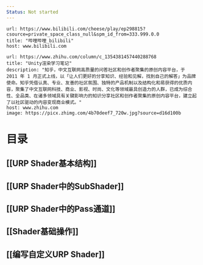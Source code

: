 ```yaml
---
Status: Not started
---
```



```cardlink
url: https://www.bilibili.com/cheese/play/ep298815?csource=private_space_class_null&spm_id_from=333.999.0.0
title: "哔哩哔哩_bilibili"
host: www.bilibili.com
```


```cardlink
url: https://www.zhihu.com/column/c_1354381457440288768
title: "Unity渲染学习笔记"
description: "知乎，中文互联网高质量的问答社区和创作者聚集的原创内容平台，于 2011 年 1 月正式上线，以「让人们更好的分享知识、经验和见解，找到自己的解答」为品牌使命。知乎凭借认真、专业、友善的社区氛围、独特的产品机制以及结构化和易获得的优质内容，聚集了中文互联网科技、商业、影视、时尚、文化等领域最具创造力的人群，已成为综合性、全品类、在诸多领域具有关键影响力的知识分享社区和创作者聚集的原创内容平台，建立起了以社区驱动的内容变现商业模式。"
host: www.zhihu.com
image: https://picx.zhimg.com/4b70deef7_720w.jpg?source=d16d100b
```


# 目录

## [[URP Shader基本结构]]

## [[URP Shader中的SubShader]]

## [[URP Shader中的Pass通道]]

## [[Shader基础操作]]

## [[编写自定义URP Shader]]